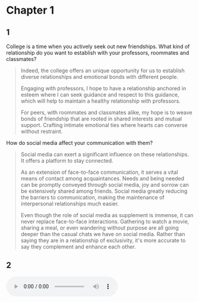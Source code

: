 # Chapter 1

## 1

College is a time when you actively seek out new friendships. What kind of relationship do you want to establish with your professors, roommates and classmates?

> Indeed, the college offers an unique opportunity for us to establish diverse relationships and emotional bonds with different people.
>
> Engaging with professors, I hope to have a relationship anchored in esteem where I can seek guidance and respect to this guidance, which will help to maintain a healthy relationship with professors.
>
> For peers, with roommates and classmates alike, my hope is to weave bonds of friendship that are rooted in shared interests and mutual support. Crafting intimate emotional ties where hearts can converse without restraint.

How do social media affect your communication with them?

> Social media can exert a significant influence on these relationships. It offers a platform to stay connected.
>
> As an extension of face-to-face communication, it serves a vital means of contact among acquaintances. Needs and being needed can be promptly conveyed through social media, joy and sorrow can be extensively shared among friends. Social media greatly reducing the barriers to communication, making the maintenance of interpersonal relationships much easier.
>
> Even though the role of social media as supplement is immense, it can never replace face-to-face interactions. Gathering to watch a movie, sharing a meal, or even wandering without purpose are all going deeper than the casual chats we have on social media. Rather than saying they are in a relationship of exclusivity, it's more accurate to say they complement and enhance each other.

## 2

<audio controls>
  <source src="https://znkf9a.bl.files.1drv.com/y4mLZTXHaY9QIIR8LoxRaUEuA8onvyeMLb3YflWURe81v8VrSZAFYvoV4lU1SUD76YHJ_wKn4m0I7RKa-rc3_qKsmuk0jWA3glT2ptILQE0J2y0lfecY5QcBmL2IW86Y-KHdBy95K2iAZjYGQlcbryO3cK35LP1JPkO458KDx0hp_8jqb9vLtY3o6Oixz4mhPZ_R-WpDv3zS7zmmkZvCaIHEJNWUs5-UFjdsBtK3F7k9us?AVOverride=1" type="audio/mpeg">
  Your browser does not support the audio element.
</audio>
